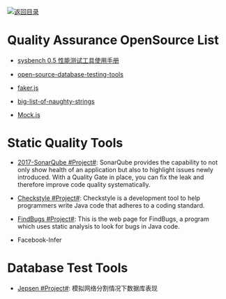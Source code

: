 [![返回目录](https://user-images.githubusercontent.com/5803001/38079637-ff0abcf0-3371-11e8-9b76-ad651620afc7.jpg)](https://github.com/wx-chevalier/Awesome-Lists)

# Quality Assurance OpenSource List

- [sysbench 0.5 性能测试工具使用手册](http://blog.csdn.net/clh604/article/details/12108477)

- [open-source-database-testing-tools](http://www.softwaretestingmagazine.com/tools/open-source-database-testing-tools/)

- [faker.js](https://github.com/Marak/faker.js)

- [big-list-of-naughty-strings](https://github.com/minimaxir/big-list-of-naughty-strings/)

- [Mock.js](http://mockjs.com/)

# Static Quality Tools

- [2017-SonarQube #Project#](https://github.com/SonarSource/sonarqube): SonarQube provides the capability to not only show health of an application but also to highlight issues newly introduced. With a Quality Gate in place, you can fix the leak and therefore improve code quality systematically.

- [Checkstyle #Project#](http://checkstyle.sourceforge.net/): Checkstyle is a development tool to help programmers write Java code that adheres to a coding standard.

- [FindBugs #Project#](http://findbugs.sourceforge.net/): This is the web page for FindBugs, a program which uses static analysis to look for bugs in Java code.

- Facebook-Infer

# Database Test Tools

- [Jepsen #Project#](https://github.com/aphyr/jepsen): 模拟网络分割情况下数据库表现
